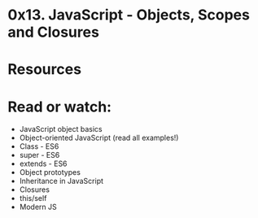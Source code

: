 # 0x13. JavaScript - Objects, Scopes and Closures

# Resources

# Read or watch:

* JavaScript object basics
* Object-oriented JavaScript (read all examples!)
* Class - ES6
* super - ES6
* extends - ES6
* Object prototypes
* Inheritance in JavaScript
* Closures
* this/self
* Modern JS

